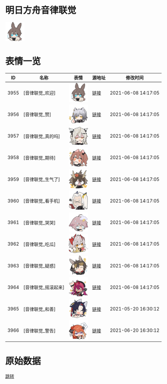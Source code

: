 # 明日方舟音律联觉

<img src="./cover.png" height="60" alt="cover" />

# 表情一览

|ID|名称|表情|源地址|修改时间|
|----|----|----|----|----|
|3955|[音律联觉_欢迎]|<img src="./pic/003955_%5B音律联觉_欢迎%5D.png" height="60" alt="欢迎"/>|[链接](http://i0.hdslb.com/bfs/emote/55ea6d55ee0c6ad723e4b8b3bd3e212022823904.png)|2021-06-08 14:17:05|
|3956|[音律联觉_赞]|<img src="./pic/003956_%5B音律联觉_赞%5D.png" height="60" alt="赞"/>|[链接](http://i0.hdslb.com/bfs/emote/9ded6c1951ad838dd24dbeb64fbbf2d361a4a624.png)|2021-06-08 14:17:05|
|3957|[音律联觉_真的吗]|<img src="./pic/003957_%5B音律联觉_真的吗%5D.png" height="60" alt="真的吗"/>|[链接](http://i0.hdslb.com/bfs/emote/8f10506c4fafb7eb31ffe9d54135c41ebca42b96.png)|2021-06-08 14:17:05|
|3958|[音律联觉_期待]|<img src="./pic/003958_%5B音律联觉_期待%5D.png" height="60" alt="期待"/>|[链接](http://i0.hdslb.com/bfs/emote/0b248a1ed2c170d4191cdad40461c95dcf28caf0.png)|2021-06-08 14:17:05|
|3959|[音律联觉_生气了]|<img src="./pic/003959_%5B音律联觉_生气了%5D.png" height="60" alt="生气了"/>|[链接](http://i0.hdslb.com/bfs/emote/fc23bebee7fc9f9a1fe2f9c20b95b092c8954dbf.png)|2021-06-08 14:17:05|
|3960|[音律联觉_看手机]|<img src="./pic/003960_%5B音律联觉_看手机%5D.png" height="60" alt="看手机"/>|[链接](http://i0.hdslb.com/bfs/emote/7d9807609ead51ff2a1e2cc0a0a749d63177abc6.png)|2021-06-08 14:17:05|
|3961|[音律联觉_哭哭]|<img src="./pic/003961_%5B音律联觉_哭哭%5D.png" height="60" alt="哭哭"/>|[链接](http://i0.hdslb.com/bfs/emote/33c12d8057a439390ee06926d88601b9acf10291.png)|2021-06-08 14:17:05|
|3962|[音律联觉_吃瓜]|<img src="./pic/003962_%5B音律联觉_吃瓜%5D.png" height="60" alt="吃瓜"/>|[链接](http://i0.hdslb.com/bfs/emote/7f7f46bf3c1c79d8ce27fa7eeeb7d6e197698abd.png)|2021-06-08 14:17:05|
|3963|[音律联觉_疑惑]|<img src="./pic/003963_%5B音律联觉_疑惑%5D.png" height="60" alt="疑惑"/>|[链接](http://i0.hdslb.com/bfs/emote/020cdc9d4495c4fb23471b460b8f4eea808a12cd.png)|2021-06-08 14:17:05|
|3964|[音律联觉_摇滚起来]|<img src="./pic/003964_%5B音律联觉_摇滚起来%5D.png" height="60" alt="摇滚起来"/>|[链接](http://i0.hdslb.com/bfs/emote/770b6e8499636064ab51cbf2d0a284189aaa65d7.png)|2021-06-08 14:17:05|
|3965|[音律联觉_和善]|<img src="./pic/003965_%5B音律联觉_和善%5D.png" height="60" alt="和善"/>|[链接](http://i0.hdslb.com/bfs/emote/391e43937c353bd2bda368b12808bc77ec070642.png)|2021-05-20 16:30:12|
|3966|[音律联觉_警告]|<img src="./pic/003966_%5B音律联觉_警告%5D.png" height="60" alt="警告"/>|[链接](http://i0.hdslb.com/bfs/emote/aeb91518478911d12a90606ab6a7f6934a951815.png)|2021-06-20 16:30:12|

# 原始数据

[跳转](./raw.json)

